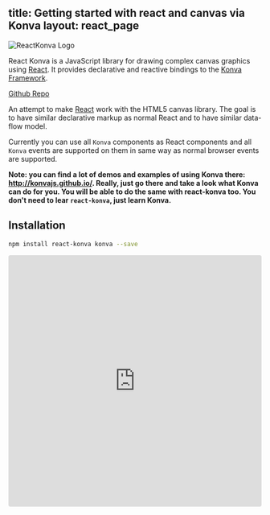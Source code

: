 title: Getting started with react and canvas via Konva
layout: react_page
---

![ReactKonva Logo](https://cloud.githubusercontent.com/assets/1443320/12193428/3bda2fcc-b623-11e5-8319-b1ccfc95eaec.png)

React Konva is a JavaScript library for drawing complex canvas graphics using [React](http://facebook.github.io/react/). It provides declarative and reactive bindings to the
[Konva Framework](http://konvajs.github.io/).

[Github Repo](https://github.com/lavrton/react-konva)


An attempt to make [React](http://facebook.github.io/react/) work with the HTML5 canvas library. The goal is to have similar declarative markup as normal React and to have similar data-flow model.

Currently you can use all `Konva` components as React components and all `Konva` events are supported on them in same way as normal browser events are supported.

**Note: you can find a lot of demos and examples of using Konva there: http://konvajs.github.io/. Really, just go there and take a look what Konva can do for you. You will be able to do the same with react-konva too. You don't need to lear `react-konva`, just learn Konva.**

## Installation

```bash
npm install react-konva konva --save
```

<iframe src="https://codesandbox.io/embed/github/konvajs/site/tree/master/react-demos/basic-demo?hidenavigation=1&view=split" style="width:100%; height:500px; border:0; border-radius: 4px; overflow:hidden;" sandbox="allow-modals allow-forms allow-popups allow-scripts allow-same-origin"></iframe>
